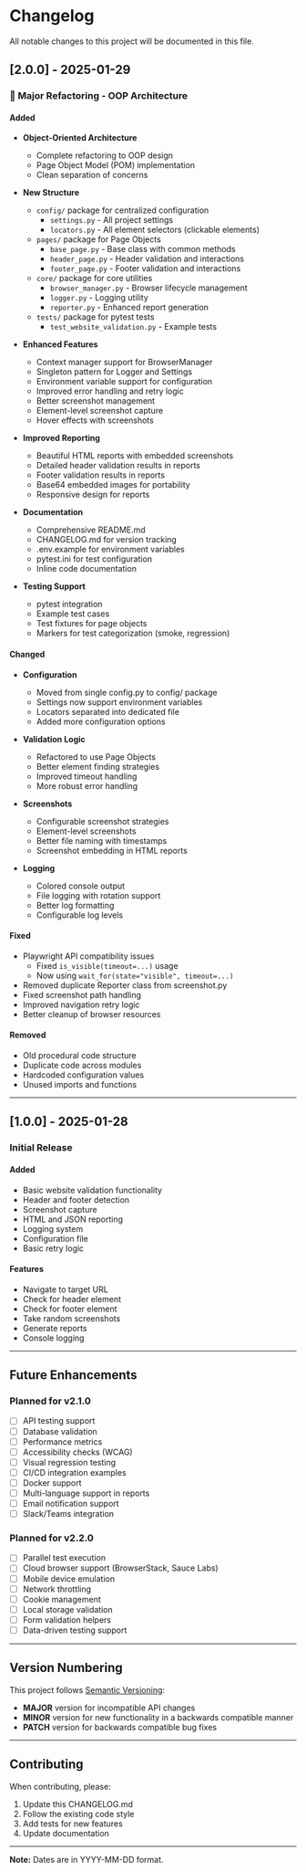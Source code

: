 # Changelog

All notable changes to this project will be documented in this file.

## [2.0.0] - 2025-01-29

### 🎉 Major Refactoring - OOP Architecture

#### Added
- **Object-Oriented Architecture**
  - Complete refactoring to OOP design
  - Page Object Model (POM) implementation
  - Clean separation of concerns

- **New Structure**
  - `config/` package for centralized configuration
    - `settings.py` - All project settings
    - `locators.py` - All element selectors (clickable elements)
  - `pages/` package for Page Objects
    - `base_page.py` - Base class with common methods
    - `header_page.py` - Header validation and interactions
    - `footer_page.py` - Footer validation and interactions
  - `core/` package for core utilities
    - `browser_manager.py` - Browser lifecycle management
    - `logger.py` - Logging utility
    - `reporter.py` - Enhanced report generation
  - `tests/` package for pytest tests
    - `test_website_validation.py` - Example tests

- **Enhanced Features**
  - Context manager support for BrowserManager
  - Singleton pattern for Logger and Settings
  - Environment variable support for configuration
  - Improved error handling and retry logic
  - Better screenshot management
  - Element-level screenshot capture
  - Hover effects with screenshots

- **Improved Reporting**
  - Beautiful HTML reports with embedded screenshots
  - Detailed header validation results in reports
  - Footer validation results in reports
  - Base64 embedded images for portability
  - Responsive design for reports

- **Documentation**
  - Comprehensive README.md
  - CHANGELOG.md for version tracking
  - .env.example for environment variables
  - pytest.ini for test configuration
  - Inline code documentation

- **Testing Support**
  - pytest integration
  - Example test cases
  - Test fixtures for page objects
  - Markers for test categorization (smoke, regression)

#### Changed
- **Configuration**
  - Moved from single config.py to config/ package
  - Settings now support environment variables
  - Locators separated into dedicated file
  - Added more configuration options

- **Validation Logic**
  - Refactored to use Page Objects
  - Better element finding strategies
  - Improved timeout handling
  - More robust error handling

- **Screenshots**
  - Configurable screenshot strategies
  - Element-level screenshots
  - Better file naming with timestamps
  - Screenshot embedding in HTML reports

- **Logging**
  - Colored console output
  - File logging with rotation support
  - Better log formatting
  - Configurable log levels

#### Fixed
- Playwright API compatibility issues
  - Fixed `is_visible(timeout=...)` usage
  - Now using `wait_for(state="visible", timeout=...)`
- Removed duplicate Reporter class from screenshot.py
- Fixed screenshot path handling
- Improved navigation retry logic
- Better cleanup of browser resources

#### Removed
- Old procedural code structure
- Duplicate code across modules
- Hardcoded configuration values
- Unused imports and functions

---

## [1.0.0] - 2025-01-28

### Initial Release

#### Added
- Basic website validation functionality
- Header and footer detection
- Screenshot capture
- HTML and JSON reporting
- Logging system
- Configuration file
- Basic retry logic

#### Features
- Navigate to target URL
- Check for header element
- Check for footer element
- Take random screenshots
- Generate reports
- Console logging

---

## Future Enhancements

### Planned for v2.1.0
- [ ] API testing support
- [ ] Database validation
- [ ] Performance metrics
- [ ] Accessibility checks (WCAG)
- [ ] Visual regression testing
- [ ] CI/CD integration examples
- [ ] Docker support
- [ ] Multi-language support in reports
- [ ] Email notification support
- [ ] Slack/Teams integration

### Planned for v2.2.0
- [ ] Parallel test execution
- [ ] Cloud browser support (BrowserStack, Sauce Labs)
- [ ] Mobile device emulation
- [ ] Network throttling
- [ ] Cookie management
- [ ] Local storage validation
- [ ] Form validation helpers
- [ ] Data-driven testing support

---

## Version Numbering

This project follows [Semantic Versioning](https://semver.org/):
- **MAJOR** version for incompatible API changes
- **MINOR** version for new functionality in a backwards compatible manner
- **PATCH** version for backwards compatible bug fixes

---

## Contributing

When contributing, please:
1. Update this CHANGELOG.md
2. Follow the existing code style
3. Add tests for new features
4. Update documentation

---

**Note:** Dates are in YYYY-MM-DD format.
